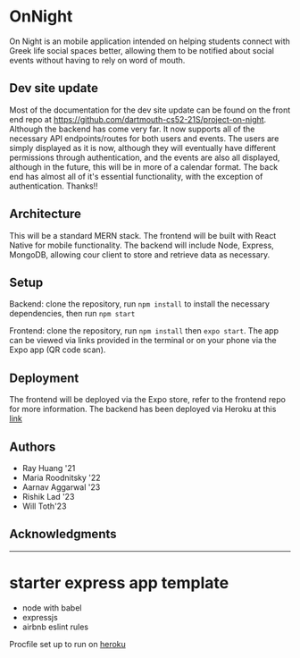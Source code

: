 # OnNight

On Night is an mobile application intended on helping students connect with Greek life social spaces better, allowing them to be notified about social events without having to rely on word of mouth.

## Dev site update

Most of the documentation for the dev site update can be found on the front end repo at https://github.com/dartmouth-cs52-21S/project-on-night. Although the backend has come very far. It now supports all of the necessary API endpoints/routes for both users and events. The users are simply displayed as it is now, although they will eventually have different permissions through authentication, and the events are also all displayed, although in the future, this will be in more of a calendar format. The back end has almost all of it's essential functionality, with the exception of authentication. Thanks!!

## Architecture

This will be a standard MERN stack. The frontend will be built with React Native for mobile functionality. The backend will include Node, Express, MongoDB, allowing cour client to store and retrieve data as necessary.

## Setup

Backend: clone the repository, run `npm install` to install the necessary dependencies, then run `npm start`

Frontend: clone the repository, run `npm install` then `expo start`. The app can be viewed via links provided in the terminal or on your phone via the Expo app (QR code scan).

## Deployment

The frontend will be deployed via the Expo store, refer to the frontend repo for more information. 
The backend has been deployed via Heroku at this [link](https://on-night-api.herokuapp.com/)

## Authors

* Ray Huang '21
* Maria Roodnitsky '22
* Aarnav Aggarwal '23
* Rishik Lad '23
* Will Toth'23 

## Acknowledgments

___

# starter express app template

* node with babel
* expressjs
* airbnb eslint rules

Procfile set up to run on [heroku](https://devcenter.heroku.com/articles/getting-started-with-nodejs#deploy-the-app)
